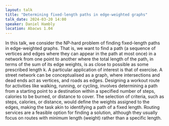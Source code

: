 ```yaml
---
layout: talk
title: "Determining fixed-length paths in edge-weighted graphs"
talk_date: 2024-03-20 14:00
speaker: Daniel Hambly
location: Abacws 1.04
---
```

In this talk, we consider the NP-hard problem of finding fixed-length paths in edge-weighted graphs. That is, we want to find a path (a sequence of vertices and edges where they can appear in the path at most once) in a network from one point to another where the total length of the path, in terms of the sum of its edge weights, is as close to possible as some prescribed length k. A particular application of interest is that of exercise. A street network can be conceptualised as a graph, where intersections and dead ends act as vertices, and roads as edges. Designing a workout route for activities like walking, running, or cycling, involves determining a path from a starting point to a destination within a specified number of steps, calories to be burned, or distance to cover. The selection of criteria, such as steps, calories, or distance, would define the weights assigned to the edges, making the task akin to identifying a path of a fixed length. Routing services are a feasible option for finding a solution, although they usually focus on routes with minimum length (weight) rather than a specific length.
